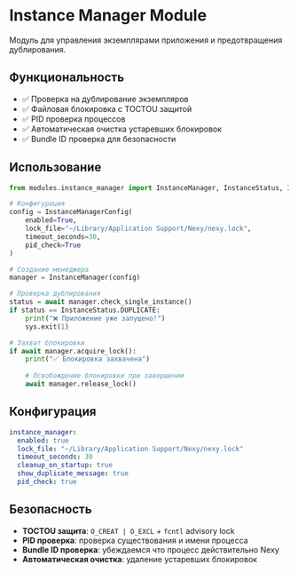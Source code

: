 # Instance Manager Module

Модуль для управления экземплярами приложения и предотвращения дублирования.

## Функциональность

- ✅ Проверка на дублирование экземпляров
- ✅ Файловая блокировка с TOCTOU защитой
- ✅ PID проверка процессов
- ✅ Автоматическая очистка устаревших блокировок
- ✅ Bundle ID проверка для безопасности

## Использование

```python
from modules.instance_manager import InstanceManager, InstanceStatus, InstanceManagerConfig

# Конфигурация
config = InstanceManagerConfig(
    enabled=True,
    lock_file="~/Library/Application Support/Nexy/nexy.lock",
    timeout_seconds=30,
    pid_check=True
)

# Создание менеджера
manager = InstanceManager(config)

# Проверка дублирования
status = await manager.check_single_instance()
if status == InstanceStatus.DUPLICATE:
    print("❌ Приложение уже запущено!")
    sys.exit(1)

# Захват блокировки
if await manager.acquire_lock():
    print("✅ Блокировка захвачена")
    
    # Освобождение блокировки при завершении
    await manager.release_lock()
```

## Конфигурация

```yaml
instance_manager:
  enabled: true
  lock_file: "~/Library/Application Support/Nexy/nexy.lock"
  timeout_seconds: 30
  cleanup_on_startup: true
  show_duplicate_message: true
  pid_check: true
```

## Безопасность

- **TOCTOU защита**: `O_CREAT | O_EXCL` + `fcntl` advisory lock
- **PID проверка**: проверка существования и имени процесса
- **Bundle ID проверка**: убеждаемся что процесс действительно Nexy
- **Автоматическая очистка**: удаление устаревших блокировок
